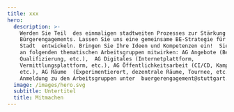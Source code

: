 ```yaml
---
title: xxx
hero:
  description: >-
    Werden Sie Teil  des einmaligen stadtweiten Prozesses zur Stärkung des
    Bürgerengagements. Lassen Sie uns eine gemeinsame BE-Strategie für unsere
    Stadt  entwickeln. Bringen Sie Ihre Ideen und Kompetenzen ein!  Sie können
    an folgenden thematischen Arbeitsgruppen mitwirken: AG Angebote (Beratung,
    Qualifizierung, etc.),  AG Digitales (Internetplattform,
    Vermittlungsplattform, etc.), AG Öffentlichkeitsarbeit (CI/CD, Kampagnen,
    etc.), AG Räume  (Experimentierort, dezentrale Räume, Tournee, etc.) -->
    Anmeldung zu den Arbeitsgruppen unter  buergerengagement@stuttgart.de
  image: /images/hero.svg
  subtitle: Untertitel
  title: Mitmachen
---
```

<ContributePage />
